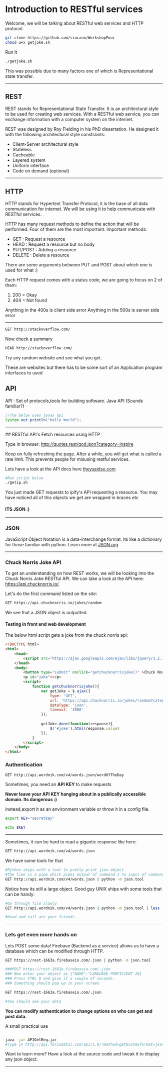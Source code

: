 # Introduction to RESTful services
Welcome, we will be talking about RESTful web services and HTTP protocol.

```bash
git clone https://github.com/siucacm/WorkshopFour
chmod u+x getjoke.sh
```

Run it

```bash
./getjoke.sh
```

This was possible due to many factors one of which is Representational state transfer.

<hr>

## REST
REST stands for Representational State Transfer. It is an architectural style to be used for creating web services. With a RESTful web service, you can exchange information with a computer system on the internet.

REST was designed by Roy Fielding in his PhD dissertation. He designed it with the following architectural style constraints:
* Client-Server architectural style
* Stateless
* Cacheable
* Layered system
* Uniform interface
* Code on demand (optional)

<hr>

## HTTP
HTTP stands for Hypertext Transfer Protocol, it is the base of all data communication for internet. We will be using it to help communicate with RESTful services.

HTTP has many request methods to define the action that will be performed. Four of them are the most important.
Important methods:
* GET : Request a resource
* HEAD : Request a resource but no body
* PUT/POST : Adding a resource
* DELETE : Delete a resource

There are some arguments between PUT and POST about which one is used for what :)

Each HTTP request comes with a status code, we are going to focus on 2 of them: 
1. 200 = Okay
2. 404 = Not found

Anything in the 400s is client side error
Anything in the 500s is server side error

<hr>

```bash
GET http://stackoverflow.com/

```

Now check a summary

```bash
HEAD http://stackoverflow.com/
```

Try any random website and see what you get.


These are websites but there has to be some sort of an Application program interfaces to used

## API
API : Set of protocols,tools for building software. Java API (Sounds familiar?)

```java
//The below uses javas api
System.out.println("Hello World");
```

<hr>
## RESTful API's
Fetch resources using HTTP

Type in browser:
http://quotes.rest/qod.json?category=inspire

Keep on fully refreshing the page.
After a while, you will get what is called a rate limit.
This prevents people for misusing restful services.

Lets have a look at the API docs here [theysaidso.com](https://theysaidso.com/api/#qod)


```bash
#Run script below
./getip.sh
```

You just made GET requests to ipify's API requesting a resource.
You may have noticed all of this objects we get are wrapped in braces etc


#### ITS JSON :)

<hr>

### JSON
JavaScript Object Notation is a data-interchange format.
Its like a dictionary for those familiar with python.
Learn more at [JSON.org](http://www.json.org/)

<hr>

### Chuck Norris Joke API

To get an understanding on how REST works, we will be looking into the Chuck Norris Joke RESTful API. We can take a look at the API here: https://api.chucknorris.io/.

Let's do the first command listed on the site:

```bash
GET https://api.chucknorris.io/jokes/random
```

We see that a JSON object is outputted.

#### Testing in front end web development

The below html script gets a joke from the chuck norris api:

```html
<!DOCTYPE html>
<html>
	<head>
		<script src="https://ajax.googleapis.com/ajax/libs/jquery/3.2.1/jquery.min.js"></script>
	</head>
	<body>
		<button type="submit" onclick="getchucknorrisjoke()" >Chuck Norris Joke</button>
		<p id="joke"></p>
		<script>
			function getchucknorrisjoke(){
				var getJoke = $.ajax({
					type: 'GET',
					url: 'https://api.chucknorris.io/jokes/random?category=food',
					dataType: 'json',
					timeout: '3000'
				});
				
				getJoke.done(function(response){
					$('#joke').html(response.value)
				});
			}
		</script>
	</body>
</html>
```


### Authentication
```
GET http://api.wordnik.com/v4/words.json/wordOfTheDay
```

Sometimes, you need an <b> API KEY </b> to make requests

<b> Never leave your API KEY hanging about in a publically accessible domain. Its dangerous :) </b>

Instead,export it as an environment variable or throw it in a config file.

```bash
export KEY="secretkey"

echo $KEY
```

<hr>

Sometimes, it can be hard to read a gigantic response like here:

```bash
GET http://api.wordnik.com/v4/words.json
```

We have some tools for that

```bash
#Python ships with a tool to pretty print json object
#The line is a pipe which pipes output of command 1 to input of command 2
GET http://api.wordnik.com/v4/words.json | python -m json.tool
```

Notice how its still a large object.
Good guy UNIX ships with some tools that can be handy:

```bash
#Go through file slowly
GET http://api.wordnik.com/v4/words.json | python -m json.tool | less 

#head and tail are your friends
```

<hr>

### Lets get even more hands on

Lets POST some data!
Firebase (Backend as a service) allows us to have a database which can be modified through HTTP.

```bash
GET https://rest-1663a.firebaseio.com/.json | python -m json.tool

###POST https://rest-1663a.firebaseio.com/.json
### Now enter your object as {"NAME":"LANGUAGE PROFICIENT IN}
### Press CTRL D and give it a couple of seconds.
### Something should pop up in your screen

GET https://rest-1663a.firebaseio.com/.json

#You should see your data

```
<b>You can modify authentication to change options on who can get and post data. </b>

A small practical use
```bash

java -jar APIGetReq.jar
#Type in http://api.forismatic.com/api/1.0/?method=getQuote&format=json&lang=en

```

Want to learn more? Have a look at the source code and tweak it to display any json object.

<hr>
